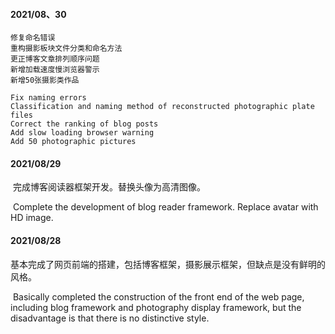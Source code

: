 #### 2021/08、30

	修复命名错误
	重构摄影板块文件分类和命名方法
	更正博客文章排列顺序问题
	新增加载速度慢浏览器警示
	新增50张摄影类作品
	
	Fix naming errors
	Classification and naming method of reconstructed photographic plate files
	Correct the ranking of blog posts
	Add slow loading browser warning
	Add 50 photographic pictures
	
#### 2021/08/29

​	完成博客阅读器框架开发。替换头像为高清图像。

​	Complete the development of blog reader framework. Replace avatar with HD image.

#### 2021/08/28

​	基本完成了网页前端的搭建，包括博客框架，摄影展示框架，但缺点是没有鲜明的风格。

​	Basically completed the construction of the front end of the web page, including blog 
	framework and photography display framework, but the disadvantage is that there is no 
	distinctive style.

